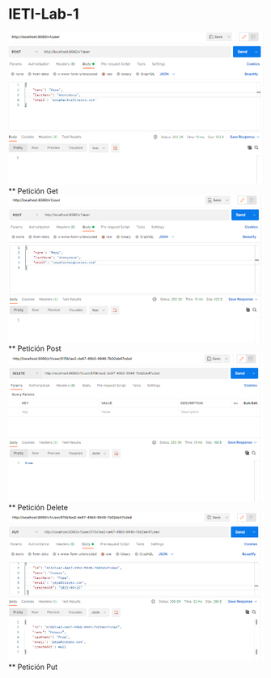 # IETI-Lab-1

<img src="https://github.com/Carlos96999/IETI-Lab-1/blob/main/Evidencias/peticionGet.PNG?raw=true">
** Petición Get
<img src="https://github.com/Carlos96999/IETI-Lab-1/blob/main/Evidencias/peticionPost.PNG?raw=true">
** Petición Post
<img src="https://github.com/Carlos96999/IETI-Lab-1/blob/main/Evidencias/peticionDelete.PNG?raw=true">
** Petición Delete
<img src="https://github.com/Carlos96999/IETI-Lab-1/blob/main/Evidencias/peticionPut.PNG?raw=true">
** Petición Put

